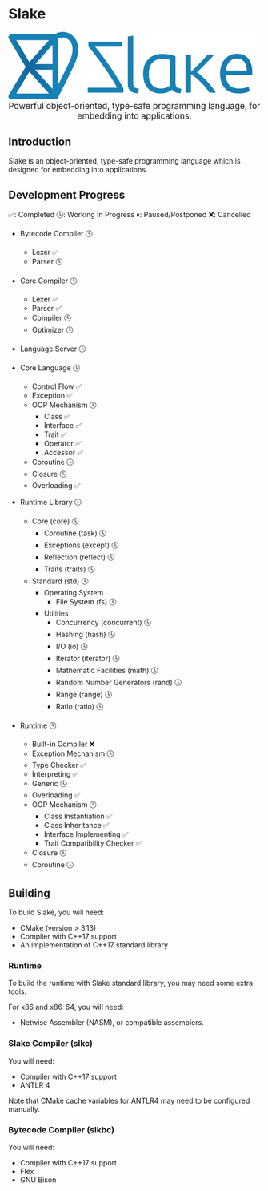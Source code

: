 # Slake

<div align="center">
    <img src="./common/logo2.svg" alt="Slake logo"><br/>
    <big>Powerful object-oriented, type-safe programming language,</big>
    <big>for embedding into applications.</big>
</div>

## Introduction

Slake is an object-oriented, type-safe programming language which is designed
for embedding into applications.

## Development Progress

✅: Completed
🕓: Working In Progress
⏸: Paused/Postponed
❌: Cancelled

* Bytecode Compiler 🕓
  * Lexer ✅
  * Parser 🕓

* Core Compiler 🕓
  * Lexer ✅
  * Parser ✅
  * Compiler 🕓
  * Optimizer 🕓

* Language Server 🕓

* Core Language 🕓
  * Control Flow ✅
  * Exception ✅
  * OOP Mechanism 🕓
    * Class ✅
    * Interface ✅
    * Trait ✅
    * Operator ✅
    * Accessor ✅
  * Coroutine 🕓
  * Closure 🕓
  * Overloading ✅

* Runtime Library 🕓
  * Core (core) 🕓
    * Coroutine (task) 🕓
    * Exceptions (except) 🕓
    * Reflection (reflect) 🕓
    * Traits (traits) 🕓
  * Standard (std) 🕓
    * Operating System
      * File System (fs) 🕓
    * Utilities
      * Concurrency (concurrent) 🕓
      * Hashing (hash) 🕓
      * I/O (io) 🕓
      * Iterator (iterator) 🕓
      * Mathematic Facilities (math) 🕓
      * Random Number Generators (rand) 🕓
      * Range (range) 🕓
      * Ratio (ratio) 🕓

* Runtime 🕓
  * Built-in Compiler ❌
  * Exception Mechanism 🕓
  * Type Checker ✅
  * Interpreting ✅
  * Generic 🕓
  * Overloading ✅
  * OOP Mechanism 🕓
    * Class Instantiation ✅
    * Class Inheritance ✅
    * Interface Implementing ✅
    * Trait Compatibility Checker ✅
  * Closure 🕓
  * Coroutine 🕓

## Building

To build Slake, you will need:

* CMake (version > 3.13)
* Compiler with C++17 support
* An implementation of C++17 standard library

### Runtime

To build the runtime with Slake standard library, you may need some extra tools.

For x86 and x86-64, you will need:

* Netwise Assembler (NASM), or compatible assemblers.

### Slake Compiler (slkc)

You will need:

* Compiler with C++17 support
* ANTLR 4

Note that CMake cache variables for ANTLR4 may need to be configured manually.

### Bytecode Compiler (slkbc)

You will need:

* Compiler with C++17 support
* Flex
* GNU Bison
